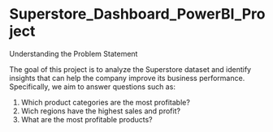 # Superstore_Dashboard_PowerBI_Project
Understanding the Problem Statement

The goal of this project is to analyze the Superstore dataset and identify insights that can help the company improve its business performance. 
Specifically, we aim to answer questions such as: 

1. Which product categories are the most profitable?
2. Wich regions have the highest sales and profit?
3. What are the most profitable products?
